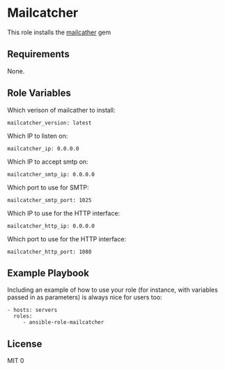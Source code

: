 Mailcatcher
=========

This role installs the [mailcather](https://mailcatcher.me/) gem

Requirements
------------
None.

Role Variables
--------------

Which verison of mailcather to install:

    mailcatcher_version: latest

Which IP to listen on:

    mailcatcher_ip: 0.0.0.0

Which IP to accept smtp on:

    mailcatcher_smtp_ip: 0.0.0.0

Which port to use for SMTP:

    mailcatcher_smtp_port: 1025

Which IP to use for the HTTP interface:

    mailcatcher_http_ip: 0.0.0.0

Which port to use for the HTTP interface:

    mailcatcher_http_port: 1080

Example Playbook
----------------

Including an example of how to use your role (for instance, with variables passed in as parameters) is always nice for users too:

    - hosts: servers
      roles:
         - ansible-role-mailcatcher

License
-------

MIT
0

